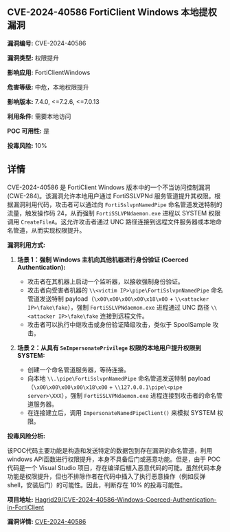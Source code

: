 ## CVE-2024-40586 FortiClient Windows 本地提权漏洞

**漏洞编号:** CVE-2024-40586

**漏洞类型:** 权限提升

**影响应用:** FortiClientWindows

**危害等级:** 中危，本地权限提升

**影响版本:** 7.4.0, <=7.2.6, <=7.0.13

**利用条件:** 需要本地访问

**POC 可用性:** 是

**投毒风险:** 10%

## 详情

CVE-2024-40586 是 FortiClient Windows 版本中的一个不当访问控制漏洞 (CWE-284)。该漏洞允许本地用户通过 FortiSSLVPNd 服务管道提升其权限。根据漏洞利用代码，攻击者可以通过向 `FortiSslvpnNamedPipe` 命名管道发送特制的流量，触发操作码 24，从而强制 `FortiSSLVPNdaemon.exe` 进程以 SYSTEM 权限调用 `CreateFileA`。这允许攻击者通过 UNC 路径连接到远程文件服务器或本地命名管道，从而实现权限提升。 

**漏洞利用方式:**

1.  **场景 1：强制 Windows 主机向其他机器进行身份验证 (Coerced Authentication):**
    *   攻击者在其机器上启动一个监听器，以接收强制身份验证。
    *   攻击者向受害者机器的 `\\<victim IP>\pipe\FortiSslvpnNamedPipe` 命名管道发送特制 payload（`\x00\x00\x00\x00\x18\x00` + `\\<attacker IP>\fake\fake`），强制 `FortiSSLVPNdaemon.exe` 进程通过 UNC 路径 `\\<attacker IP>\fake\fake` 连接到远程文件。
    *   攻击者可以执行中继攻击或身份验证降级攻击，类似于 SpoolSample 攻击。

2.  **场景 2：从具有 `SeImpersonatePrivilege` 权限的本地用户提升权限到 SYSTEM:**
    *   创建一个命名管道服务器，等待连接。
    *   向本地 `\\.\pipe\FortiSslvpnNamedPipe` 命名管道发送特制 payload（`\x00\x00\x00\x00\x18\x00` + `\\127.0.0.1\pipe\<pipe server>\XXX`），强制 `FortiSSLVPNdaemon.exe` 进程连接到攻击者的命名管道服务器。
    *   在连接建立后，调用 `ImpersonateNamedPipeClient()` 来模拟 SYSTEM 权限。

**投毒风险分析:**

该POC代码主要功能是构造和发送特定的数据包到存在漏洞的命名管道，利用windows API函数进行权限提升，本身不具备后门或恶意功能。但是，由于 POC 代码是一个 Visual Studio 项目，存在编译后植入恶意代码的可能。虽然代码本身功能是权限提升，但也不排除作者在代码中插入了执行恶意操作（例如反弹shell，安装后门）的可能性。因此，判断存在 10% 的投毒可能性。

**项目地址:** [Hagrid29/CVE-2024-40586-Windows-Coerced-Authentication-in-FortiClient](https://github.com/Hagrid29/CVE-2024-40586-Windows-Coerced-Authentication-in-FortiClient)

**漏洞详情:** [CVE-2024-40586](https://nvd.nist.gov/vuln/detail/CVE-2024-40586)